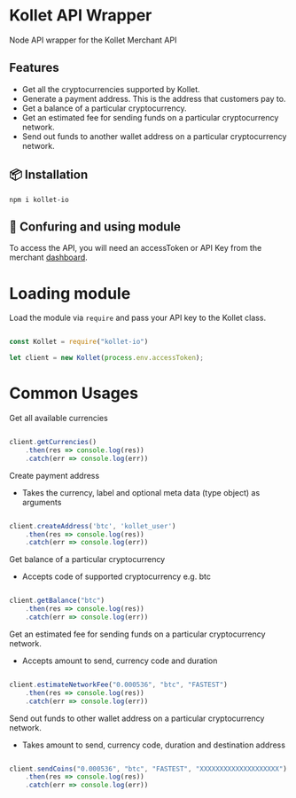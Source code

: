 # Kollet API Wrapper
Node API wrapper for the Kollet Merchant API

## Features
- Get all the cryptocurrencies supported by Kollet.
- Generate a payment address. This is the address that customers pay to.
- Get a balance of a particular cryptocurrency.
- Get an estimated fee for sending funds on a particular cryptocurrency network.
- Send out funds to another wallet address on a particular cryptocurrency network.

## 📦 Installation
```
npm i kollet-io
```

## 📝 Confuring and using module
To access the API, you will need an accessToken or API Key from the merchant [dashboard](https://app.kollet.io/developer/integrations). 


# Loading module
Load the module via ```require``` and pass your API key to the Kollet class. 

```js

const Kollet = require("kollet-io")

let client = new Kollet(process.env.accessToken);

```
# Common Usages

Get all available currencies

```js

client.getCurrencies()
    .then(res => console.log(res))
    .catch(err => console.log(err))

```

Create payment address
- Takes the currency, label and optional meta data (type object) as arguments
 
```js

client.createAddress('btc', 'kollet_user')
    .then(res => console.log(res))
    .catch(err => console.log(err))

```

Get balance of a particular cryptocurrency
- Accepts code of supported cryptocurrency e.g. btc

```js

client.getBalance("btc")
    .then(res => console.log(res))
    .catch(err => console.log(err))

```

Get an estimated fee for sending funds on a particular cryptocurrency network.
- Accepts amount to send, currency code and duration

```js

client.estimateNetworkFee("0.000536", "btc", "FASTEST")
    .then(res => console.log(res))
    .catch(err => console.log(err))

```

Send out funds to other wallet address on a particular cryptocurrency network.
- Takes amount to send, currency code, duration and destination address

```js

client.sendCoins("0.000536", "btc", "FASTEST", "XXXXXXXXXXXXXXXXXXXX")
    .then(res => console.log(res))
    .catch(err => console.log(err))

```